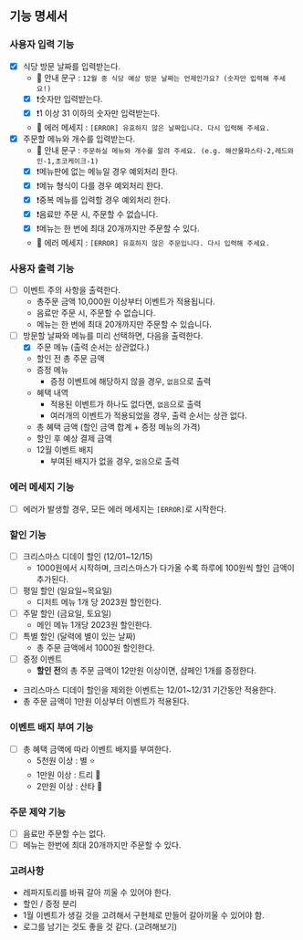 ## 기능 명세서

### 사용자 입력 기능

- [x] 식당 방문 날짜를 입력받는다.
    - 💁 안내 문구 : `12월 중 식당 예상 방문 날짜는 언제인가요? (숫자만 입력해 주세요!)`
    - [x] ❗️숫자만 입력받는다.
    - [x] ❗️1 이상 31 이하의 숫자만 입력받는다.
    - 💬 에러 메세지 : `[ERROR] 유효하지 않은 날짜입니다. 다시 입력해 주세요.`
- [x] 주문할 메뉴와 개수를 입력받는다.
    - 💁 안내 문구 : `주문하실 메뉴와 개수를 알려 주세요. (e.g. 해산물파스타-2,레드와인-1,초코케이크-1)`
    - [x] ❗️메뉴판에 없는 메뉴일 경우 예외처리 한다.
    - [x] ❗️메뉴 형식이 다를 경우 예외처리 한다.
    - [x] ❗️중복 메뉴를 입력할 경우 예외처리 한다.
    - [x] ❗️음료만 주문 시, 주문할 수 없습니다.
    - [x] ❗️메뉴는 한 번에 최대 20개까지만 주문할 수 있다.
    - 💬 에러 메세지 : `[ERROR] 유효하지 않은 주문입니다. 다시 입력해 주세요.`

### 사용자 출력 기능

- [ ] 이벤트 주의 사항을 출력한다.
    - 총주문 금액 10,000원 이상부터 이벤트가 적용됩니다.
    - 음료만 주문 시, 주문할 수 없습니다.
    - 메뉴는 한 번에 최대 20개까지만 주문할 수 있습니다.
- [ ] 방문할 날짜와 메뉴를 미리 선택하면, 다음을 출력한다.
    - [x] 주문 메뉴 (출력 순서는 상관없다.)
    - 할인 전 총 주문 금액
    - 증정 메뉴
        - 증정 이벤트에 해당하지 않을 경우, `없음`으로 출력
    - 혜택 내역
        - 적용된 이벤트가 하나도 없다면, `없음`으로 출력
        - 여러개의 이벤트가 적용되었을 경우, 출력 순서는 상관 없다.
    - 총 혜택 금액 (할인 금액 합계 + 증정 메뉴의 가격)
    - 할인 후 예상 결제 금액
    - 12월 이벤트 배지
        - 부여된 배지가 없을 경우, `없음`으로 출력

### 에러 메세지 기능

- [ ] 에러가 발생할 경우, 모든 에러 메세지는 `[ERROR]`로 시작한다.

### 할인 기능

- [ ] 크리스마스 디데이 할인 (12/01~12/15)
    - 1000원에서 시작하며, 크리스마스가 다가올 수록 하루에 100원씩 할인 금액이 추가된다.
- [ ] 평일 할인 (일요일~목요일)
    - 디저트 메뉴 1개 당 2023원 할인한다.
- [ ] 주말 할인 (금요일, 토요일)
    - 메인 메뉴 1개당 2023원 할인한다.
- [ ] 특별 할인 (달력에 별이 있는 날짜)
    - 총 주문 금액에서 1000원 할인한다.
- [ ] 증정 이벤트
    - **할인 전**의 총 주문 금액이 12만원 이상이면, 샴페인 1개를 증정한다.
- 크리스마스 디데이 할인을 제외한 이벤트는 12/01~12/31 기간동안 적용한다.
- 총 주문 금액이 1만원 이상부터 이벤트가 적용된다.

### 이벤트 배지 부여 기능

- [ ] 총 혜택 금액에 따라 이벤트 배지를 부여한다.
    - 5천원 이상 : 별 ⭐️
    - 1만원 이상 : 트리 🎄
    - 2만원 이상 : 산타 🎅

### 주문 제약 기능

- [ ] 음료만 주문할 수는 없다.
- [ ] 메뉴는 한번에 최대 20개까지만 주문할 수 있다.

### 고려사항

- 레파지토리를 바꿔 갈아 끼울 수 있어야 한다.
- 할인 / 증정 분리
- 1월 이벤트가 생길 것을 고려해서 구현체로 만들어 갈아끼울 수 있어야 함.
- 로그를 남기는 것도 좋을 것 같다. (고려해보기)
